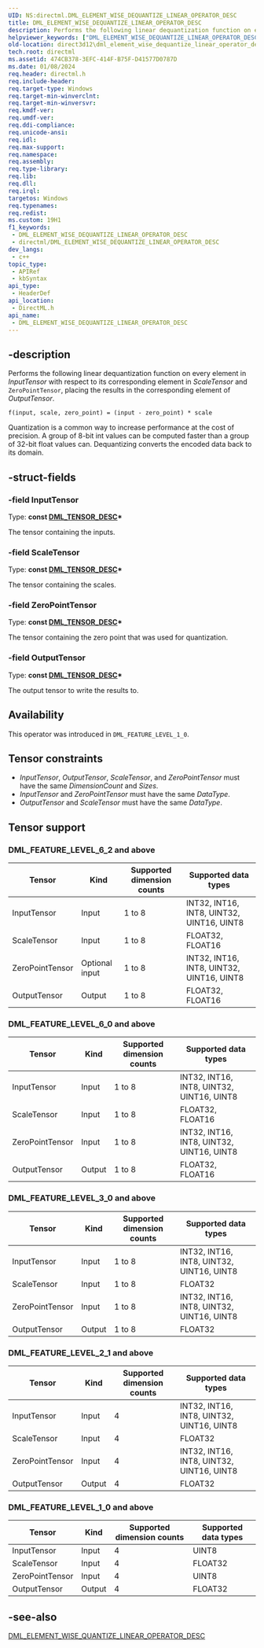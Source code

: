 ```yaml
---
UID: NS:directml.DML_ELEMENT_WISE_DEQUANTIZE_LINEAR_OPERATOR_DESC
title: DML_ELEMENT_WISE_DEQUANTIZE_LINEAR_OPERATOR_DESC
description: Performs the following linear dequantization function on every element in *InputTensor* with respect to its corresponding element in *ScaleTensor* and `ZeroPointTensor`, placing the results in the corresponding element of *OutputTensor*.
helpviewer_keywords: ["DML_ELEMENT_WISE_DEQUANTIZE_LINEAR_OPERATOR_DESC","DML_ELEMENT_WISE_DEQUANTIZE_LINEAR_OPERATOR_DESC structure","direct3d12.dml_element_wise_dequantize_linear_operator_desc","directml/DML_ELEMENT_WISE_DEQUANTIZE_LINEAR_OPERATOR_DESC"]
old-location: direct3d12\dml_element_wise_dequantize_linear_operator_desc.htm
tech.root: directml
ms.assetid: 474CB378-3EFC-414F-B75F-D41577D0787D
ms.date: 01/08/2024
req.header: directml.h
req.include-header: 
req.target-type: Windows
req.target-min-winverclnt: 
req.target-min-winversvr: 
req.kmdf-ver: 
req.umdf-ver: 
req.ddi-compliance: 
req.unicode-ansi: 
req.idl: 
req.max-support: 
req.namespace: 
req.assembly: 
req.type-library: 
req.lib: 
req.dll: 
req.irql: 
targetos: Windows
req.typenames: 
req.redist: 
ms.custom: 19H1
f1_keywords:
 - DML_ELEMENT_WISE_DEQUANTIZE_LINEAR_OPERATOR_DESC
 - directml/DML_ELEMENT_WISE_DEQUANTIZE_LINEAR_OPERATOR_DESC
dev_langs:
 - c++
topic_type:
 - APIRef
 - kbSyntax
api_type:
 - HeaderDef
api_location:
 - DirectML.h
api_name:
 - DML_ELEMENT_WISE_DEQUANTIZE_LINEAR_OPERATOR_DESC
---
```


## -description

Performs the following linear dequantization function on every element in *InputTensor* with respect to its corresponding element in *ScaleTensor* and `ZeroPointTensor`, placing the results in the corresponding element of *OutputTensor*.

```
f(input, scale, zero_point) = (input - zero_point) * scale
```

Quantization is a common way to increase performance at the cost of precision. A group of 8-bit int values can be computed faster than a group of 32-bit float values can. Dequantizing converts the encoded data back to its domain.

## -struct-fields

### -field InputTensor

Type: **const [DML_TENSOR_DESC](/windows/win32/api/directml/ns-directml-dml_tensor_desc)\***

The tensor containing the inputs.

### -field ScaleTensor

Type: **const [DML_TENSOR_DESC](/windows/win32/api/directml/ns-directml-dml_tensor_desc)\***

The tensor containing the scales.

### -field ZeroPointTensor

Type: **const [DML_TENSOR_DESC](/windows/win32/api/directml/ns-directml-dml_tensor_desc)\***

The tensor containing the zero point that was used for quantization.

### -field OutputTensor

Type: **const [DML_TENSOR_DESC](/windows/win32/api/directml/ns-directml-dml_tensor_desc)\***

The output tensor to write the results to.

## Availability
This operator was introduced in `DML_FEATURE_LEVEL_1_0`.

## Tensor constraints
* *InputTensor*, *OutputTensor*, *ScaleTensor*, and *ZeroPointTensor* must have the same *DimensionCount* and *Sizes*.
* *InputTensor* and *ZeroPointTensor* must have the same *DataType*.
* *OutputTensor* and *ScaleTensor* must have the same *DataType*.

## Tensor support
### DML_FEATURE_LEVEL_6_2 and above
| Tensor | Kind | Supported dimension counts | Supported data types |
| ------ | ---- | -------------------------- | -------------------- |
| InputTensor | Input | 1 to 8 | INT32, INT16, INT8, UINT32, UINT16, UINT8 |
| ScaleTensor | Input | 1 to 8 | FLOAT32, FLOAT16 |
| ZeroPointTensor | Optional input | 1 to 8 | INT32, INT16, INT8, UINT32, UINT16, UINT8 |
| OutputTensor | Output | 1 to 8 | FLOAT32, FLOAT16 |

### DML_FEATURE_LEVEL_6_0 and above
| Tensor | Kind | Supported dimension counts | Supported data types |
| ------ | ---- | -------------------------- | -------------------- |
| InputTensor | Input | 1 to 8 | INT32, INT16, INT8, UINT32, UINT16, UINT8 |
| ScaleTensor | Input | 1 to 8 | FLOAT32, FLOAT16 |
| ZeroPointTensor | Input | 1 to 8 | INT32, INT16, INT8, UINT32, UINT16, UINT8 |
| OutputTensor | Output | 1 to 8 | FLOAT32, FLOAT16 |

### DML_FEATURE_LEVEL_3_0 and above
| Tensor | Kind | Supported dimension counts | Supported data types |
| ------ | ---- | -------------------------- | -------------------- |
| InputTensor | Input | 1 to 8 | INT32, INT16, INT8, UINT32, UINT16, UINT8 |
| ScaleTensor | Input | 1 to 8 | FLOAT32 |
| ZeroPointTensor | Input | 1 to 8 | INT32, INT16, INT8, UINT32, UINT16, UINT8 |
| OutputTensor | Output | 1 to 8 | FLOAT32 |

### DML_FEATURE_LEVEL_2_1 and above
| Tensor | Kind | Supported dimension counts | Supported data types |
| ------ | ---- | -------------------------- | -------------------- |
| InputTensor | Input | 4 | INT32, INT16, INT8, UINT32, UINT16, UINT8 |
| ScaleTensor | Input | 4 | FLOAT32 |
| ZeroPointTensor | Input | 4 | INT32, INT16, INT8, UINT32, UINT16, UINT8 |
| OutputTensor | Output | 4 | FLOAT32 |

### DML_FEATURE_LEVEL_1_0 and above
| Tensor | Kind | Supported dimension counts | Supported data types |
| ------ | ---- | -------------------------- | -------------------- |
| InputTensor | Input | 4 | UINT8 |
| ScaleTensor | Input | 4 | FLOAT32 |
| ZeroPointTensor | Input | 4 | UINT8 |
| OutputTensor | Output | 4 | FLOAT32 |

## -see-also

[DML_ELEMENT_WISE_QUANTIZE_LINEAR_OPERATOR_DESC](/windows/win32/api/directml/ns-directml-dml_element_wise_quantize_linear_operator_desc)

